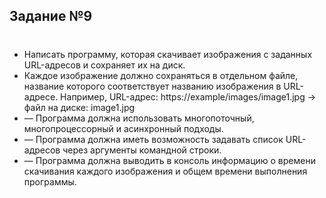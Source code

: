 ## Задание №9
#
* Написать программу, которая скачивает изображения с заданных URL-адресов и сохраняет их на диск.
* Каждое изображение должно сохраняться в отдельном файле,
название которого соответствует названию изображения в URL-адресе.
Например, URL-адрес: https://example/images/image1.jpg -> файл на диске: image1.jpg
* — Программа должна использовать многопоточный, многопроцессорный и асинхронный подходы.
* — Программа должна иметь возможность задавать список URL-адресов через аргументы командной строки.
* — Программа должна выводить в консоль информацию о времени скачивания
каждого изображения и общем времени выполнения программы.